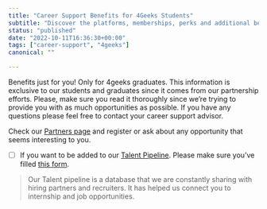 ```yaml
---
title: "Career Support Benefits for 4Geeks Students"
subtitle: "Discover the platforms, memberships, perks and additional benefits we have available for all 4Geeks Students."
status: "published"
date: "2022-10-11T16:36:30+00:00"
tags: ["career-support", "4geeks"]
canonical: ""

---
```


Benefits just for you! Only for 4geeks graduates. 
This information is exclusive to our students and graduates since it comes from our partnership efforts. Please, make sure you read it thoroughly since we’re trying to provide you with as much opportunities as possible. If you have any questions please feel free to contact your career support advisor. 

Check our [Partners page](https://4geeksacademy.notion.site/Partners-Page-Nuestros-Aliados-1721e41db924416eb9487c5ee0624018) and register or ask about any opportunity that seems interesting to you. 

- [ ] If you want to be added to our [Talent Pipeline](https://4geeksacademy.notion.site/Talent-Pipeline-1180362c34e048f78cb9deed8085f90d). Please make sure you’ve filled [this form](https://4geeksacademy.notion.site/Talent-Pipeline-Form-Formulario-de-Talent-Pipeline-91a850d9b1e94fa099799ba7d63bf51b). 

> Our Talent pipeline is a database that we are constantly sharing with hiring partners and recruiters. It has helped us connect you to internship and job opportunities.  
